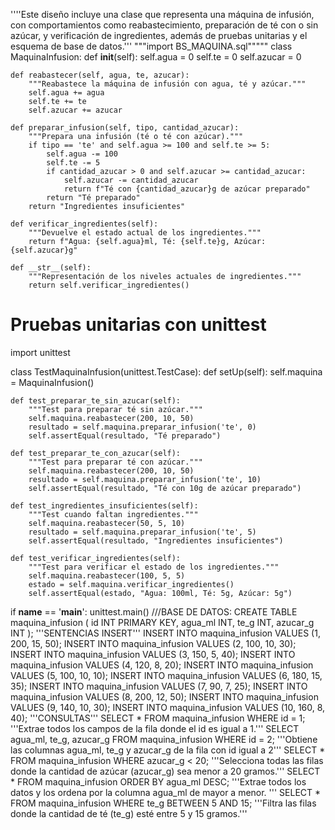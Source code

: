 ''''Este diseño incluye una clase que representa una máquina de infusión, 
con comportamientos como reabastecimiento, preparación de té con o sin azúcar, 
y verificación de ingredientes, además de pruebas unitarias y el esquema de base de datos.'''
"""import BS_MAQUINA.sql"""""
class MaquinaInfusion:
    def __init__(self):
        self.agua = 0
        self.te = 0
        self.azucar = 0

    def reabastecer(self, agua, te, azucar):
        """Reabastece la máquina de infusión con agua, té y azúcar."""
        self.agua += agua
        self.te += te
        self.azucar += azucar

    def preparar_infusion(self, tipo, cantidad_azucar):
        """Prepara una infusión (té o té con azúcar)."""
        if tipo == 'te' and self.agua >= 100 and self.te >= 5:
            self.agua -= 100
            self.te -= 5
            if cantidad_azucar > 0 and self.azucar >= cantidad_azucar:
                self.azucar -= cantidad_azucar
                return f"Té con {cantidad_azucar}g de azúcar preparado"
            return "Té preparado"
        return "Ingredientes insuficientes"

    def verificar_ingredientes(self):
        """Devuelve el estado actual de los ingredientes."""
        return f"Agua: {self.agua}ml, Té: {self.te}g, Azúcar: {self.azucar}g"

    def __str__(self):
        """Representación de los niveles actuales de ingredientes."""
        return self.verificar_ingredientes()

# Pruebas unitarias con unittest

import unittest

class TestMaquinaInfusion(unittest.TestCase):
    def setUp(self):
        self.maquina = MaquinaInfusion()

    def test_preparar_te_sin_azucar(self):
        """Test para preparar té sin azúcar."""
        self.maquina.reabastecer(200, 10, 50)
        resultado = self.maquina.preparar_infusion('te', 0)
        self.assertEqual(resultado, "Té preparado")

    def test_preparar_te_con_azucar(self):
        """Test para preparar té con azúcar."""
        self.maquina.reabastecer(200, 10, 50)
        resultado = self.maquina.preparar_infusion('te', 10)
        self.assertEqual(resultado, "Té con 10g de azúcar preparado")

    def test_ingredientes_insuficientes(self):
        """Test cuando faltan ingredientes."""
        self.maquina.reabastecer(50, 5, 10)
        resultado = self.maquina.preparar_infusion('te', 5)
        self.assertEqual(resultado, "Ingredientes insuficientes")

    def test_verificar_ingredientes(self):
        """Test para verificar el estado de los ingredientes."""
        self.maquina.reabastecer(100, 5, 5)
        estado = self.maquina.verificar_ingredientes()
        self.assertEqual(estado, "Agua: 100ml, Té: 5g, Azúcar: 5g")

if __name__ == '__main__':
    unittest.main()
///BASE DE DATOS:
CREATE TABLE maquina_infusion (
    id INT PRIMARY KEY,
    agua_ml INT,
    te_g INT,
    azucar_g INT
);
'''SENTENCIAS INSERT'''
INSERT INTO maquina_infusion VALUES (1, 200, 15, 50);
INSERT INTO maquina_infusion VALUES (2, 100, 10, 30);
INSERT INTO maquina_infusion VALUES (3, 150, 5, 40);
INSERT INTO maquina_infusion VALUES (4, 120, 8, 20);
INSERT INTO maquina_infusion VALUES (5, 100, 10, 10);
INSERT INTO maquina_infusion VALUES (6, 180, 15, 35);
INSERT INTO maquina_infusion VALUES (7, 90, 7, 25);
INSERT INTO maquina_infusion VALUES (8, 200, 12, 50);
INSERT INTO maquina_infusion VALUES (9, 140, 10, 30);
INSERT INTO maquina_infusion VALUES (10, 160, 8, 40);
'''CONSULTAS'''
SELECT * FROM maquina_infusion WHERE id = 1;
'''Extrae todos los campos de la fila donde el id es igual a 1.'''
SELECT agua_ml, te_g, azucar_g FROM maquina_infusion WHERE id = 2;
'''Obtiene las columnas agua_ml, te_g y azucar_g de la fila con id igual a 2'''
SELECT * FROM maquina_infusion WHERE azucar_g < 20;
'''Selecciona todas las filas donde la cantidad de azúcar (azucar_g) sea menor a 20 gramos.'''
SELECT * FROM maquina_infusion ORDER BY agua_ml DESC;
'''Extrae todos los datos y los ordena por la columna agua_ml de mayor a menor.
'''
SELECT * FROM maquina_infusion WHERE te_g BETWEEN 5 AND 15;
'''Filtra las filas donde la cantidad de té (te_g) esté entre 5 y 15 gramos.'''
